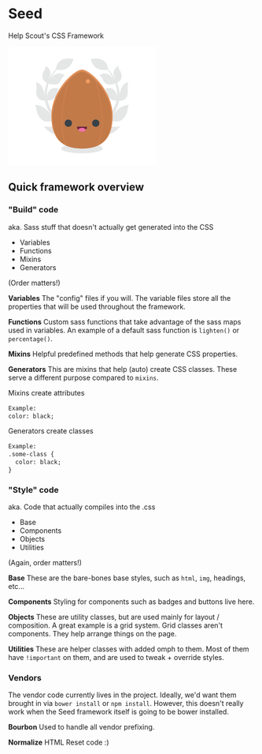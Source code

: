 # Seed
Help Scout's CSS Framework

![](/seed.png)

## Quick framework overview

### "Build" code
aka. Sass stuff that doesn't actually get generated into the CSS

- Variables
- Functions
- Mixins
- Generators

(Order matters!)

**Variables**
The "config" files if you will. The variable files store all the properties that will be used throughout the framework.

**Functions**
Custom sass functions that take advantage of the sass maps used in variables.
An example of a default sass function is `lighten()` or `percentage()`.

**Mixins**
Helpful predefined methods that help generate CSS properties.

**Generators**
This are mixins that help (auto) create CSS classes. These serve a different purpose compared to `mixins`.

Mixins create attributes
```
Example:
color: black;
```
Generators create classes
```
Example:
.some-class {
  color: black;
}
```

### "Style" code
aka. Code that actually compiles into the .css

- Base
- Components
- Objects
- Utilities

(Again, order matters!)

**Base**
These are the bare-bones base styles, such as `html`, `img`, headings, etc...

**Components**
Styling for components such as badges and buttons live here.

**Objects**
These are utility classes, but are used mainly for layout / composition. A great example is a grid system. Grid classes aren't components. They help arrange things on the page.

**Utilities**
These are helper classes with added omph to them. Most of them have `!important` on them, and are used to tweak + override styles.

### Vendors

The vendor code currently lives in the project. Ideally, we'd want them brought in via `bower install` or `npm install`. However, this doesn't really work when the Seed framework itself is going to be bower installed.

**Bourbon**
Used to handle all vendor prefixing.

**Normalize**
HTML Reset code :)
